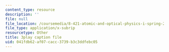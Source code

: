 ```yaml
---
content_type: resource
description: ''
file: null
file_location: /coursemedia/8-421-atomic-and-optical-physics-i-spring-2014/041fdb62af07cacc3739b3c3ddfebc05_nSxRp52JkKY.srt
file_type: application/x-subrip
resourcetype: Other
title: 3play caption file
uid: 041fdb62-af07-cacc-3739-b3c3ddfebc05
---
```

